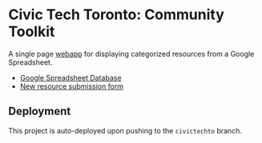 # Civic Tech Toronto: Community Toolkit

A single page [webapp](https://civictechto-community-toolkit.herokuapp.com/) for displaying categorized resources from a Google Spreadsheet.

- [Google Spreadsheet Database](https://docs.google.com/spreadsheets/d/1i5HAu4uIiF9sRUJlKZEKISQlYSzlCXRTy1VlfShbraQ/edit)
- [New resource submission form](https://docs.google.com/forms/d/e/1FAIpQLScPqlEWbCKt-jW8R4RF8SdQ33_iSmzLi7jFZ8wKC6KZussWFw/viewform?usp=sf_link)

## Deployment

This project is auto-deployed upon pushing to the `civictechto` branch.
